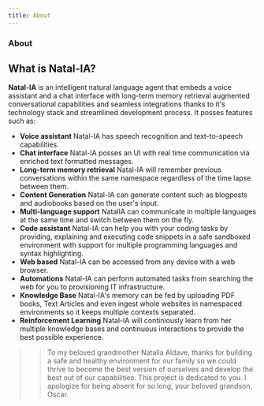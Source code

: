 ```yaml
---
title: About
---
```


<div class="text-center">
  <!-- You can use Vue components inside markdown -->
  <h3>About</h3>
</div>

## What is Natal-IA?

**Natal-IA** is an intelligent natural language agent that embeds a voice assistant and a chat interface with long-term memory retrieval augmented conversational capabilities and seamless integrations thanks to it's technology stack and streamlined development process. It posses features such as:

  - **Voice assistant** Natal-IA has speech recognition and text-to-speech capabilities.
  - **Chat interface** Natal-IA posses an UI with real time communication via enriched text formatted messages.
  - **Long-term memory retrieval** Natal-IA will remember previous conversations within the same namespace regardless of the time lapse between them.
  - **Content Generation** Natal-IA can generate content such as blogposts and audiobooks based on the user's input.
  - **Multi-language support** NatalIA can communicate in multiple languages at the same time and switch between them on the fly.
  - **Code assistant** Natal-IA can help you with your coding tasks by providing, explaining and executing code snippets in a safe sandboxed environment with support for multiple programming languages and syntax highlighting.
  - **Web based** Natal-IA can be accessed from any device with a web browser.
  - **Automations** Natal-IA can perform automated tasks from searching the web for you to provisioning IT infrastructure.
  - **Knowledge Base** Natal-IA's memory can be fed by uploading PDF books, Text Articles and even ingest whole websites in namespaced environments so it keeps multiple contexts separated.
  - **Reinforcement Learning** Natal-IA will continiously learn from her multiple knowledge bases and continuous interactions to provide the best possible experience.


  >> To my beloved grandmother Natalia Aldave, thanks for building a safe and healthy environment for our family so we could thrive to become the best version of ourselves and develop the best out of our capabilities. This project is dedicated to you. I apologize for being absent for so long, your beloved grandson, Oscar.

  <br>
